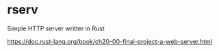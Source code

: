 # rserv
Simple HTTP server writter in Rust

https://doc.rust-lang.org/book/ch20-00-final-project-a-web-server.html
